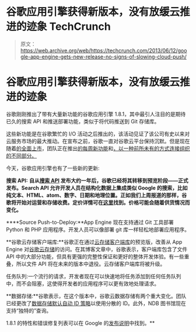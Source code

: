 # 谷歌应用引擎获得新版本，没有放缓云推进的迹象 TechCrunch

> 原文：<https://web.archive.org/web/https://techcrunch.com/2013/06/12/google-app-engine-gets-new-release-no-signs-of-slowing-cloud-push/>

# 谷歌应用引擎获得新版本，没有放缓云推进的迹象

谷歌刚刚推出了带有大量新功能的谷歌应用引擎 1.8.1，其中最引人注目的是期待已久的搜索 API 和推送部署功能，类似于将代码推送到 Git 存储库。

这些新功能是在谷歌繁忙的 I/O 活动之后推出的，该活动见证了该公司有史以来对云服务市场的最大推动。在宣布之前，谷歌一直对谷歌云平台保持沉默。但是现在随着[的全面上市](https://web.archive.org/web/20220930104935/http://www.techmeme.com/130515/p57#a130515p57)，团队正在推出[的每周新功能](https://web.archive.org/web/20220930104935/http://googlecloudplatform.blogspot.com/2013/06/get-your-mobile-application-in-the-cloud-with-mobile-backend-starter.html)和[，以一种前所未有的方式连接组织的不同部分。](https://web.archive.org/web/20220930104935/https://beta.techcrunch.com/2013/06/12/google-launches-cube-slam-an-open-source-pong-clone-to-show-off-the-power-of-webrtc-and-webgl/)

今天，谷歌应用引擎也有了一些新的更新:

**搜索 API:** **自从[搜索 API](https://web.archive.org/web/20220930104935/https://developers.google.com/appengine/docs/features) 发布大约一年后，谷歌已经将其转移到预览阶段——正式发布。Search API 允许开发人员在结构化数据上集成类似 Google 的搜索，比如纯文本、HTML、atom、数字、日期和地理位置。正如我们上周报道的那样，谷歌将开始对运营和存储收费。定价详情可在[这里](https://web.archive.org/web/20220930104935/http://developers.google.com/appengine/docs/billing.html#search_pricing)找到。价格可能会随着供货情况而变化。**

 ****Source Push-to-Deploy:**App Engine 现在支持通过 Git 工具部署 Python 和 PHP 应用程序。开发人员可以像部署 git 库一样轻松地部署应用程序。

**谷歌云存储客户端库:**谷歌正在通过[云存储客户端库](https://web.archive.org/web/20220930104935/https://developers.google.com/appengine/docs/features)的预览版，改善从 App Engine 对[谷歌云存储](https://web.archive.org/web/20220930104935/https://cloud.google.com/storage)的访问。在其博客文章中，谷歌表示，客户端库包含了文件 API 中的大部分功能，但具有更强的完整性保证和更好的整体开发体验。有一些重叠，所以文件 API 将在未来的版本中退役。云存储客户端库将被升级。

任务队列:一个流行的请求，开发者现在可以快速地将任务添加到任何任务队列中，而不会阻塞，这使得开发者的应用程序可以更有效地处理请求。

**数据存储:**谷歌表示，在这个版本中，谷歌云数据存储有两个重大变化。团队已经更改了[数据存储默认自动 ID 策略](https://web.archive.org/web/20220930104935/http://googlecloudplatform.blogspot.com/2013/05/update-on-datastore-auto-ids.html)以使用分散的 ID。此外，NDB 图书馆现在支持“独特的”查询。

1.8.1 的特性和错误修复列表可以在 Google 的[发布说明](https://web.archive.org/web/20220930104935/http://code.google.com/p/googleappengine/w/list)中找到。**